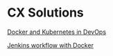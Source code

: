 # CX Solutions

[Docker and Kubernetes in DevOps](CX/Docker_&_Kubernetes_in_DevOps.pdf)

[Jenkins workflow with Docker](CX/Jenkins_workflow_with_Docker.pdf)